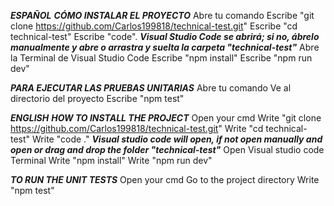 ***ESPAÑOL***
***CÓMO INSTALAR EL PROYECTO***
Abre tu comando
Escribe "git clone https://github.com/Carlos199818/technical-test.git"
Escribe "cd technical-test"
Escribe "code".
***Visual Studio Code se abrirá; si no, ábrelo manualmente y abre o arrastra y suelta la carpeta "technical-test"***
Abre la Terminal de Visual Studio Code
Escribe "npm install"
Escribe "npm run dev"

***PARA EJECUTAR LAS PRUEBAS UNITARIAS***
Abre tu comando
Ve al directorio del proyecto
Escribe "npm test"



***ENGLISH***
***HOW TO INSTALL THE PROJECT***
Open your cmd
Write "git clone https://github.com/Carlos199818/technical-test.git"
Write "cd technical-test"
Write "code ."
***Visual studio code will open, if not open manually and open or drag and drop the folder "technical-test"***
Open Visual studio code Terminal
Write "npm install"
Write "npm run dev"


***TO RUN THE UNIT TESTS***
Open your cmd
Go to the project directory
Write "npm test"
